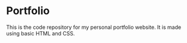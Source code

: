 # Portfolio

This is the code repository for my personal portfolio website.
It is made using basic HTML and CSS.
